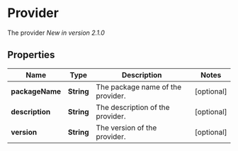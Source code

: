 

# Provider

The provider  *New in version 2.1.0* 

## Properties

Name | Type | Description | Notes
------------ | ------------- | ------------- | -------------
**packageName** | **String** | The package name of the provider. |  [optional]
**description** | **String** | The description of the provider. |  [optional]
**version** | **String** | The version of the provider. |  [optional]



